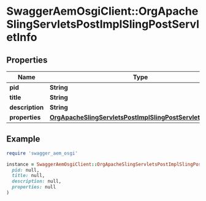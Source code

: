 # SwaggerAemOsgiClient::OrgApacheSlingServletsPostImplSlingPostServletInfo

## Properties

| Name | Type | Description | Notes |
| ---- | ---- | ----------- | ----- |
| **pid** | **String** |  | [optional] |
| **title** | **String** |  | [optional] |
| **description** | **String** |  | [optional] |
| **properties** | [**OrgApacheSlingServletsPostImplSlingPostServletProperties**](OrgApacheSlingServletsPostImplSlingPostServletProperties.md) |  | [optional] |

## Example

```ruby
require 'swagger_aem_osgi'

instance = SwaggerAemOsgiClient::OrgApacheSlingServletsPostImplSlingPostServletInfo.new(
  pid: null,
  title: null,
  description: null,
  properties: null
)
```

